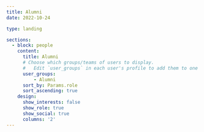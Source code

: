 ```yaml
---
title: Alumni
date: 2022-10-24

type: landing

sections:
  - block: people
    content:
      title: Alumni
      # Choose which groups/teams of users to display.
      #   Edit `user_groups` in each user's profile to add them to one or more of these groups.
      user_groups:
          - Alumni
      sort_by: Params.role
      sort_ascending: true
    design:
      show_interests: false
      show_role: true
      show_social: true
      columns: '2'
---
```

